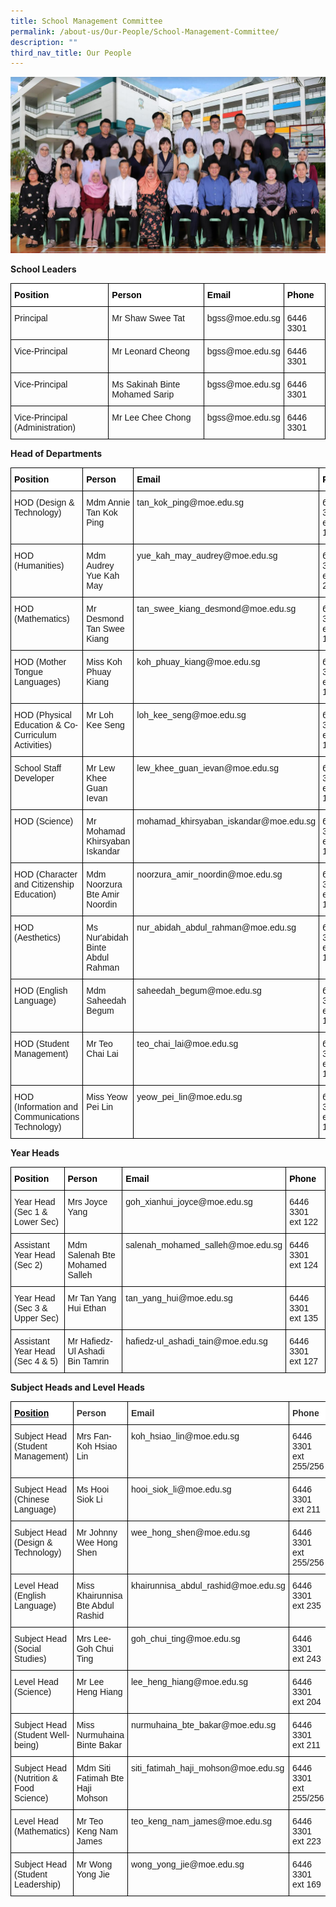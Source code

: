 ```yaml
---
title: School Management Committee
permalink: /about-us/Our-People/School-Management-Committee/
description: ""
third_nav_title: Our People
---
```

![](/images/school%20management.png)

**School Leaders**

<style type="text/css">
.tg  {border-collapse:collapse;border-spacing:0;}
.tg td{border-color:black;border-style:solid;border-width:1px;font-family:Arial, sans-serif;font-size:14px;
  overflow:hidden;padding:10px 5px;word-break:normal;}
.tg th{border-color:black;border-style:solid;border-width:1px;font-family:Arial, sans-serif;font-size:14px;
  font-weight:normal;overflow:hidden;padding:10px 5px;word-break:normal;}
.tg .tg-cctd{background-color:#FFF;color:#FFF;font-weight:bold;text-align:left;text-decoration:underline;vertical-align:top}
.tg .tg-sc4m{background-color:#FFF;color:#323232;font-weight:bold;text-align:left;vertical-align:top}
.tg .tg-0lax{text-align:left;vertical-align:top}
</style>
<table class="tg">
<thead>
  <tr>
    <th class="tg-cctd"><span style="font-weight:700;font-style:normal;text-decoration:none;color:black">Position</span></th>
    <th class="tg-sc4m"><span style="font-weight:700;font-style:normal;text-decoration:none;color:black">Person</span></th>
    <th class="tg-sc4m"><span style="font-weight:700;font-style:normal;text-decoration:none;color:black">Email</span></th>
    <th class="tg-sc4m"><span style="font-weight:700;font-style:normal;text-decoration:none;color:black">Phone</span></th>
  </tr>
</thead>
<tbody>
  <tr>
    <td class="tg-0lax">Principal</td>
    <td class="tg-0lax">Mr Shaw Swee Tat</td>
    <td class="tg-0lax">bgss@moe.edu.sg</td>
    <td class="tg-0lax">6446 3301</td>
  </tr>
  <tr>
    <td class="tg-0lax">Vice-Principal</td>
    <td class="tg-0lax">Mr Leonard Cheong</td>
    <td class="tg-0lax">bgss@moe.edu.sg</td>
    <td class="tg-0lax">6446 3301</td>
  </tr>
  <tr>
    <td class="tg-0lax">Vice-Principal</td>
    <td class="tg-0lax">Ms Sakinah Binte Mohamed Sarip</td>
    <td class="tg-0lax">bgss@moe.edu.sg</td>
    <td class="tg-0lax">6446 3301</td>
  </tr>
  <tr>
    <td class="tg-0lax">Vice-Principal (Administration)</td>
    <td class="tg-0lax">Mr Lee Chee Chong</td>
    <td class="tg-0lax">bgss@moe.edu.sg</td>
    <td class="tg-0lax">6446 3301</td>
  </tr>
</tbody>
</table>

**Head of Departments**

<style type="text/css">
.tg  {border-collapse:collapse;border-spacing:0;}
.tg td{border-color:black;border-style:solid;border-width:1px;font-family:Arial, sans-serif;font-size:14px;
  overflow:hidden;padding:10px 5px;word-break:normal;}
.tg th{border-color:black;border-style:solid;border-width:1px;font-family:Arial, sans-serif;font-size:14px;
  font-weight:normal;overflow:hidden;padding:10px 5px;word-break:normal;}
.tg .tg-cctd{background-color:#FFF;color:#FFF;font-weight:bold;text-align:left;text-decoration:underline;vertical-align:top}
.tg .tg-sc4m{background-color:#FFF;color:#323232;font-weight:bold;text-align:left;vertical-align:top}
.tg .tg-0lax{text-align:left;vertical-align:top}
</style>
<table class="tg">
<thead>
  <tr>
    <th class="tg-cctd"><span style="font-weight:700;font-style:normal;text-decoration:none;color:black">Position</span></th>
    <th class="tg-sc4m"><span style="font-weight:700;font-style:normal;text-decoration:none;color:black">Person</span></th>
    <th class="tg-sc4m"><span style="font-weight:700;font-style:normal;text-decoration:none;color:black">Email</span></th>
    <th class="tg-sc4m"><span style="font-weight:700;font-style:normal;text-decoration:none;color:black">Phone</span></th>
  </tr>
</thead>
<tbody>
  <tr>
    <td class="tg-0lax">HOD (Design &amp; Technology)</td>
    <td class="tg-0lax">Mdm Annie Tan Kok Ping</td>
    <td class="tg-0lax">tan_kok_ping@moe.edu.sg </td>
    <td class="tg-0lax">6446 3301 ext 125</td>
  </tr>
  <tr>
    <td class="tg-0lax">HOD (Humanities)</td>
    <td class="tg-0lax">Mdm Audrey Yue Kah May</td>
    <td class="tg-0lax">yue_kah_may_audrey@moe.edu.sg</td>
    <td class="tg-0lax">6446 3301 ext 257</td>
  </tr>
  <tr>
    <td class="tg-0lax">HOD (Mathematics)</td>
    <td class="tg-0lax">Mr Desmond Tan Swee Kiang</td>
    <td class="tg-0lax">tan_swee_kiang_desmond@moe.edu.sg </td>
    <td class="tg-0lax">6446 3301 ext 131</td>
  </tr>
  <tr>
    <td class="tg-0lax">HOD (Mother Tongue Languages)</td>
    <td class="tg-0lax">Miss Koh Phuay Kiang</td>
    <td class="tg-0lax">koh_phuay_kiang@moe.edu.sg</td>
    <td class="tg-0lax">6446 3301 ext 126</td>
  </tr>
  <tr>
    <td class="tg-0lax">HOD (Physical Education &amp; Co-Curriculum Activities)</td>
    <td class="tg-0lax">Mr Loh Kee Seng</td>
    <td class="tg-0lax">loh_kee_seng@moe.edu.sg </td>
    <td class="tg-0lax">6446 3301 ext 169</td>
  </tr>
  <tr>
    <td class="tg-0lax">School Staff Developer</td>
    <td class="tg-0lax">Mr Lew Khee Guan Ievan</td>
    <td class="tg-0lax">lew_khee_guan_ievan@moe.edu.sg </td>
    <td class="tg-0lax">6446 3301 ext 119</td>
  </tr>
  <tr>
    <td class="tg-0lax">HOD (Science)</td>
    <td class="tg-0lax">Mr Mohamad Khirsyaban Iskandar</td>
    <td class="tg-0lax">mohamad_khirsyaban_iskandar@moe.edu.sg</td>
    <td class="tg-0lax">6446 3301 ext 121</td>
  </tr>
  <tr>
    <td class="tg-0lax">HOD (Character and Citizenship Education)</td>
    <td class="tg-0lax">Mdm Noorzura Bte Amir Noordin</td>
    <td class="tg-0lax">noorzura_amir_noordin@moe.edu.sg</td>
    <td class="tg-0lax">6446 3301 ext 133</td>
  </tr>
  <tr>
    <td class="tg-0lax">HOD (Aesthetics)</td>
    <td class="tg-0lax">Ms Nur'abidah Binte Abdul Rahman</td>
    <td class="tg-0lax">nur_abidah_abdul_rahman@moe.edu.sg </td>
    <td class="tg-0lax">6446 3301 ext 128</td>
  </tr>
  <tr>
    <td class="tg-0lax">HOD (English Language)</td>
    <td class="tg-0lax">Mdm Saheedah Begum</td>
    <td class="tg-0lax">saheedah_begum@moe.edu.sg</td>
    <td class="tg-0lax">6446 3301 ext 132</td>
  </tr>
  <tr>
    <td class="tg-0lax">HOD (Student Management)</td>
    <td class="tg-0lax">Mr Teo Chai Lai</td>
    <td class="tg-0lax">teo_chai_lai@moe.edu.sg </td>
    <td class="tg-0lax">6446 3301 ext 123</td>
  </tr>
  <tr>
    <td class="tg-0lax">HOD (Information and Communications Technology)</td>
    <td class="tg-0lax">Miss Yeow Pei Lin</td>
    <td class="tg-0lax">yeow_pei_lin@moe.edu.sg </td>
    <td class="tg-0lax">6446 3301 ext 120</td>
  </tr>
</tbody>
</table>

**Year Heads**

<style type="text/css">
.tg  {border-collapse:collapse;border-spacing:0;}
.tg td{border-color:black;border-style:solid;border-width:1px;font-family:Arial, sans-serif;font-size:14px;
  overflow:hidden;padding:10px 5px;word-break:normal;}
.tg th{border-color:black;border-style:solid;border-width:1px;font-family:Arial, sans-serif;font-size:14px;
  font-weight:normal;overflow:hidden;padding:10px 5px;word-break:normal;}
.tg .tg-sc4m{background-color:#FFF;color:#323232;font-weight:bold;text-align:left;vertical-align:top}
.tg .tg-70mf{background-color:#FFF;color:#FFF;font-weight:bold;text-align:left;vertical-align:top}
.tg .tg-0lax{text-align:left;vertical-align:top}
</style>
<table class="tg">
<thead>
  <tr>
    <th class="tg-70mf"><span style="font-weight:700;font-style:normal;text-decoration:none;color:black">Position</span></th>
    <th class="tg-sc4m"><span style="font-weight:700;font-style:normal;text-decoration:none;color:black">Person</span></th>
    <th class="tg-sc4m"><span style="font-weight:700;font-style:normal;text-decoration:none;color:black">Email</span></th>
    <th class="tg-sc4m"><span style="font-weight:700;font-style:normal;text-decoration:none;color:black">Phone</span></th>
  </tr>
</thead>
<tbody>
  <tr>
    <td class="tg-0lax">Year Head (Sec 1 &amp; Lower Sec)</td>
    <td class="tg-0lax">Mrs Joyce Yang</td>
    <td class="tg-0lax">goh_xianhui_joyce@moe.edu.sg </td>
    <td class="tg-0lax">6446 3301 ext 122</td>
  </tr>
  <tr>
    <td class="tg-0lax">Assistant Year Head (Sec 2)</td>
    <td class="tg-0lax">Mdm Salenah Bte Mohamed Salleh</td>
    <td class="tg-0lax">salenah_mohamed_salleh@moe.edu.sg </td>
    <td class="tg-0lax">6446 3301 ext 124</td>
  </tr>
  <tr>
    <td class="tg-0lax">Year Head (Sec 3 &amp; Upper Sec)</td>
    <td class="tg-0lax">Mr Tan Yang Hui Ethan</td>
    <td class="tg-0lax">tan_yang_hui@moe.edu.sg </td>
    <td class="tg-0lax">6446 3301 ext 135</td>
  </tr>
  <tr>
    <td class="tg-0lax">Assistant Year Head (Sec 4 &amp; 5)</td>
    <td class="tg-0lax">Mr Hafiedz-Ul Ashadi Bin Tamrin</td>
    <td class="tg-0lax">hafiedz-ul_ashadi_tain@moe.edu.sg </td>
    <td class="tg-0lax">6446 3301 ext 127</td>
  </tr>
</tbody>
</table>

**Subject Heads and Level Heads**

<style type="text/css">
.tg  {border-collapse:collapse;border-spacing:0;}
.tg td{border-color:black;border-style:solid;border-width:1px;font-family:Arial, sans-serif;font-size:14px;
  overflow:hidden;padding:10px 5px;word-break:normal;}
.tg th{border-color:black;border-style:solid;border-width:1px;font-family:Arial, sans-serif;font-size:14px;
  font-weight:normal;overflow:hidden;padding:10px 5px;word-break:normal;}
.tg .tg-sc4m{background-color:#FFF;color:#323232;font-weight:bold;text-align:left;vertical-align:top}
.tg .tg-hss6{background-color:#FFF;color:#1A202C;font-weight:bold;text-align:left;text-decoration:underline;vertical-align:top}
.tg .tg-0lax{text-align:left;vertical-align:top}
</style>
<table class="tg">
<thead>
  <tr>
    <th class="tg-hss6"><span style="font-weight:bold;font-style:inherit;color:#000;background-color:#FFF">Position</span></th>
    <th class="tg-sc4m"><span style="font-weight:bold;font-style:inherit;color:#323232">Person</span></th>
    <th class="tg-sc4m"><span style="font-weight:bold;font-style:inherit;color:#323232">Email</span></th>
    <th class="tg-sc4m"><span style="font-weight:bold;font-style:inherit;color:#323232">Phone</span></th>
  </tr>
</thead>
<tbody>
  <tr>
    <td class="tg-0lax">Subject Head (Student Management)</td>
    <td class="tg-0lax">Mrs Fan-Koh Hsiao Lin</td>
    <td class="tg-0lax">koh_hsiao_lin@moe.edu.sg </td>
    <td class="tg-0lax">6446 3301 ext 255/256</td>
  </tr>
  <tr>
    <td class="tg-0lax">Subject Head (Chinese Language)</td>
    <td class="tg-0lax">Ms Hooi Siok Li</td>
    <td class="tg-0lax">hooi_siok_li@moe.edu.sg </td>
    <td class="tg-0lax">6446 3301 ext 211</td>
  </tr>
  <tr>
    <td class="tg-0lax">Subject Head (Design &amp; Technology)</td>
    <td class="tg-0lax">Mr Johnny Wee Hong Shen</td>
    <td class="tg-0lax">wee_hong_shen@moe.edu.sg </td>
    <td class="tg-0lax">6446 3301 ext 255/256</td>
  </tr>
  <tr>
    <td class="tg-0lax">Level Head (English Language)</td>
    <td class="tg-0lax">Miss Khairunnisa Bte Abdul Rashid</td>
    <td class="tg-0lax">khairunnisa_abdul_rashid@moe.edu.sg </td>
    <td class="tg-0lax">6446 3301 ext 235</td>
  </tr>
  <tr>
    <td class="tg-0lax">Subject Head (Social Studies)</td>
    <td class="tg-0lax">Mrs Lee-Goh Chui Ting</td>
    <td class="tg-0lax">goh_chui_ting@moe.edu.sg </td>
    <td class="tg-0lax">6446 3301 ext 243</td>
  </tr>
  <tr>
    <td class="tg-0lax">Level Head (Science)</td>
    <td class="tg-0lax">Mr Lee Heng Hiang</td>
    <td class="tg-0lax">lee_heng_hiang@moe.edu.sg </td>
    <td class="tg-0lax">6446 3301 ext 204</td>
  </tr>
  <tr>
    <td class="tg-0lax">Subject Head (Student Well-being)</td>
    <td class="tg-0lax">Miss Nurmuhaina Binte Bakar</td>
    <td class="tg-0lax">nurmuhaina_bte_bakar@moe.edu.sg </td>
    <td class="tg-0lax">6446 3301 ext 211</td>
  </tr>
  <tr>
    <td class="tg-0lax">Subject Head (Nutrition &amp; Food Science)</td>
    <td class="tg-0lax">Mdm Siti Fatimah Bte Haji Mohson</td>
    <td class="tg-0lax">siti_fatimah_haji_mohson@moe.edu.sg </td>
    <td class="tg-0lax">6446 3301 ext 255/256</td>
  </tr>
  <tr>
    <td class="tg-0lax">Level Head (Mathematics)</td>
    <td class="tg-0lax">Mr Teo Keng Nam James</td>
    <td class="tg-0lax">teo_keng_nam_james@moe.edu.sg </td>
    <td class="tg-0lax">6446 3301 ext 223</td>
  </tr>
  <tr>
    <td class="tg-0lax">Subject Head (Student Leadership)</td>
    <td class="tg-0lax">Mr Wong Yong Jie</td>
    <td class="tg-0lax">wong_yong_jie@moe.edu.sg </td>
    <td class="tg-0lax">6446 3301 ext 169</td>
  </tr>
</tbody>
</table>